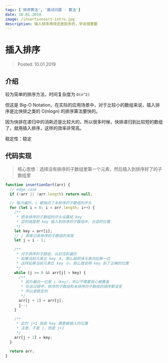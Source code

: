 ```yaml
---
tags: ['排序算法', '面试问题 - 算法']
date: 10.01.2019
image: /insertionsort-intro.jpg
description: 插入排序用得还是挺多的，学会很重要
---
```


# 插入排序

> Posted: 10.01.2019

<Tag />

## 介绍

较为简单的排序方法，时间复杂度为 `O(n^2)`

但这是 Big-O Notation，在实际的应用场景中，对于比较小的数组来说，插入排序是比快排之类的 O(nlogn) 的排序算法要快的。  

因为快排在递归中的消耗还是比较大的，所以很多时候，快排递归到比较短的数组了，就用插入排序，这样的效率非常高。

稳定性：稳定

## 代码实现

> 核心思想：选择没有排序的子数组里第一个元素，然后插入到排序好了的子数组里

```javascript
function insertionSort(arr) {
  // edge case
  if (!arr || !arr.length) return null;

  // 每次遍历，i 都指向了未排序的子数组的开头
  for (let i = 0; i < arr.length; i++) {
    /**
     * 把未排序的子数组的开头设置成 key
     * 目的就是把 key 插入到排序的子数组中，合适的位置
     */
    let key = arr[i];
    // j 用来记录排序的子数组的末尾
    let j = i - 1;

    /**
     * 对于排序的子数组，从后往前遍历
     * 如果当前元素比 key 大，那么就把该元素向后移一位
     * 这样如果当前元素比 key 小，那么就说明 key 到了正确的位置
     */
    while (j >= 0 && arr[j] > key) {
      /** 
       * 因为最后一位是 i（key），所以不需要担心被覆盖
       * 在这过程中，排序的子数组和未排序的子数组的顺序都没变
       * 所以是稳定的
       */
      arr[j + 1] = arr[j];
      j--;
    }

    /**
     * 此时 j+1 就是 key 需要被插入的位置
     * 注意，不是 j，而是 j+1
     */
    arr[j + 1] = key;
  }

  return arr;
}
```

<Disqus />